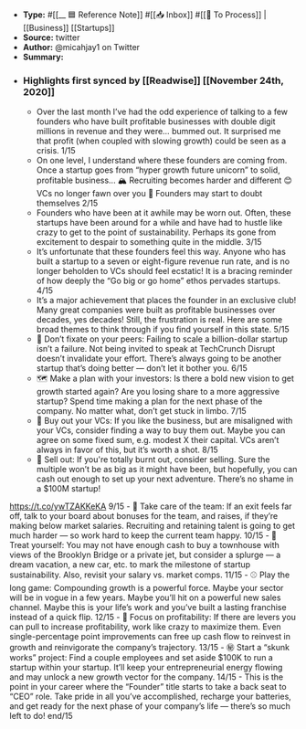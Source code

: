 - **Type:** #[[__ 🟦  Reference Note]] #[[📥 Inbox]] #[[📝 To Process]] | [[Business]] [[Startups]]
- **Source:**  twitter
- **Author:** @micahjay1 on Twitter
- **Summary:**
- ### Highlights first synced by [[Readwise]] [[November 24th, 2020]]
    - Over the last month I’ve had the odd experience of talking to a few founders who have built profitable businesses with double digit millions in revenue and they were… bummed out. It surprised me that profit (when coupled with slowing growth) could be seen as a crisis. 1/15 
    - On one level, I understand where these founders are coming from. Once a startup goes from “hyper growth future unicorn” to solid, profitable business...
🏔️ Recruiting becomes harder and different 
😊 VCs no longer fawn over you
🤔 Founders may start to doubt themselves 2/15 
    - Founders who have been at it awhile may be worn out. Often, these startups have been around for a while and have had to hustle like crazy to get to the point of sustainability. Perhaps its gone from excitement to despair to something quite in the middle. 3/15 
    - It’s unfortunate that these founders feel this way. Anyone who has built a startup to a seven or eight-figure revenue run rate, and is no longer beholden to VCs should feel ecstatic! It is a bracing reminder of how deeply the “Go big or go home” ethos pervades startups. 4/15 
    - It’s a major achievement that places the founder in an exclusive club! Many great companies were built as profitable businesses over decades, yes decades! Still, the frustration is real. Here are some broad themes to think through if you find yourself in this state. 5/15 
    - 📏 Don’t fixate on your peers: Failing to scale a billion-dollar startup isn’t a failure. Not being invited to speak at TechCrunch Disrupt doesn’t invalidate your effort. There’s always going to be another startup that’s doing better — don’t let it bother you. 6/15 
    - 🗺️ Make a plan with your investors: Is there a bold new vision to get growth started again? Are you losing share to a more aggressive startup? Spend time making a plan for the next phase of the company. No matter what, don’t get stuck in limbo. 7/15 
    - 🏦 Buy out your VCs: If you like the business, but are misaligned with your VCs, consider finding a way to buy them out. Maybe you can agree on some fixed sum, e.g. modest X their capital. VCs aren’t always in favor of this, but it’s worth a shot. 8/15 
    - 💸 Sell out: If you're totally burnt out, consider selling. Sure the multiple won’t be as big as it might have been, but hopefully, you can cash out enough to set up your next adventure. There’s no shame in a $100M startup! 

https://t.co/ywTZAKKeKA  9/15 
    - 🙏 Take care of the team: If an exit feels far off, talk to your board about bonuses for the team, and raises, if they’re making below market salaries. Recruiting and retaining talent is going to get much harder — so work hard to keep the current team happy. 10/15 
    - 👑 Treat yourself: You may not have enough cash to buy a townhouse with views of the Brooklyn Bridge or a private jet, but consider a splurge — a dream vacation, a new car, etc. to mark the milestone of startup sustainability. Also, revisit your salary vs. market comps. 11/15 
    - ⚾️ Play the long game: Compounding growth is a powerful force. Maybe your sector will be in vogue in a few years. Maybe you’ll hit on a powerful new sales channel. Maybe this is your life’s work and you’ve built a lasting franchise instead of a quick flip. 12/15 
    - 👛 Focus on profitability: If there are levers you can pull to increase profitability, work like crazy to maximize them. Even single-percentage point improvements can free up cash flow to reinvest in growth and reinvigorate the company’s trajectory. 13/15 
    - ㊙️ Start a “skunk works” project: Find a couple employees and set aside $100K to run a startup within your startup. It’ll keep your entrepreneurial energy flowing and may unlock a new growth vector for the company. 14/15 
    - This is the point in your career where the “Founder” title starts to take a back seat to “CEO” role. Take pride in all you’ve accomplished, recharge your batteries, and get ready for the next phase of your company’s life — there’s so much left to do! end/15 
